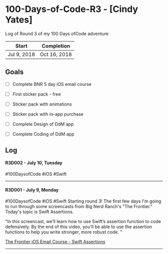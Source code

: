 # 100-Days-of-Code-R3 - [Cindy Yates]
Log of Round 3 of my 100 Days ofCode adventure

 Start | Completion
 --- | --- 
 Jul 9, 2018 | Oct 16, 2018 


## Goals

- [ ] Complete BNR 5 day iOS email course
- [ ] First sticker pack - free
- [ ] Sticker pack with animations
- [ ] Sticker pack with in-app purchase
- [ ] Complete Design of DdM app
- [ ] Complete Coding of DdM app


## Log

#### R3D002 - July 10, Tuesday
#100DaysofCode #iOS #Swift

---

#### R3D001 - July 9, Monday
#100DaysofCode #iOS #Swift Starting round 3! The first few days I'm going to run through some screencasts from Big Nerd Ranch's "The Frontier." Today's topic is Swift Assertions.

"In this screencast, we’ll learn how to use Swift’s assertion function to code defensively. By the end of this video, you’ll be able to use the assertion functions to help you write stronger, more robust code. "

[The Frontier iOS Email Course - Swift Assertions](https://thefrontier.bignerdranch.com/screencasts/Swift-Assertions?utm_source=The+Frontier+-+Developer+Email+Courses&utm_campaign=b4a53a0b48-AUTOMATION_The_Frontier_iOS_Email_Course_1&utm_medium=email&utm_term=0_5e525bf411-b4a53a0b48-334151785&mc_cid=b4a53a0b48&mc_eid=1c4ba8b408)

---


